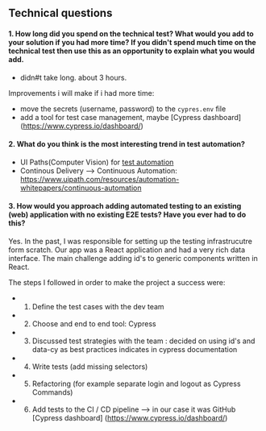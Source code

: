 ## Technical questions

#### 1. How long did you spend on the technical test? What would you add to your solution if you had more time? If you didn't spend much time on the technical test then use this as an opportunity to explain what you would add.

-   didn#t take long. about 3 hours.

Improvements i will make if i had more time:

-   move the secrets (username, password) to the `cypres.env` file
-   add a tool for test case management, maybe [Cypress dashboard] (https://www.cypress.io/dashboard/)

#### 2. What do you think is the most interesting trend in test automation?

-   UI Paths(Computer Vision) for [test automation](https://www.uipath.com/product/test-suite)
-   Continous Delivery --> Continuous Automation: https://www.uipath.com/resources/automation-whitepapers/continuous-automation

#### 3. How would you approach adding automated testing to an existing (web) application with no existing E2E tests? Have you ever had to do this?

Yes. In the past, I was responsible for setting up the testing infrastrucutre form scratch. Our app was a React application and had a very rich data interface. The main challenge adding id's to generic components written in React.

The steps I followed in order to make the project a success were:

-   1.  Define the test cases with the dev team
-   2.  Choose and end to end tool: Cypress
-   3.  Discussed test strategies with the team : decided on using id's and data-cy as best practices indicates in cypress documentation
-   4.  Write tests (add missing selectors)
-   5.  Refactoring (for example separate login and logout as Cypress Commands)
-   6.  Add tests to the CI / CD pipeline --> in our case it was GitHub [Cypress dashboard] (https://www.cypress.io/dashboard/)
